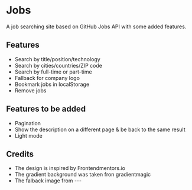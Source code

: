 # Jobs

A job searching site based on GitHub Jobs API with some added features.

## Features

- Search by title/position/technology
- Search by cities/countries/ZIP code
- Search by full-time or part-time
- Fallback for company logo
- Bookmark jobs in localStorage
- Remove jobs

## Features to be added

- Pagination
- Show the description on a different page & be back to the same result
- Light mode


## Credits

- The design is inspired by Frontendmentors.io
- The gradient background was taken fron gradientmagic
- The falback image from ---